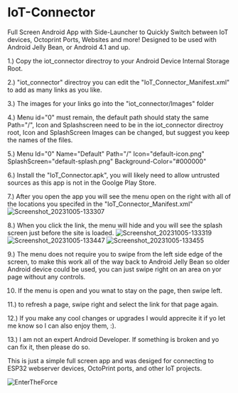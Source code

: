 # IoT-Connector
Full Screen Android App with Side-Launcher to Quickly Switch between IoT devices, Octoprint Ports, Websites and more!
Designed to be used with Android Jelly Bean, or Android 4.1 and up.

1.) Copy the iot_connector directroy to your Android Device Internal Storage Root. 

2.) "iot_connector" directroy you can edit the "IoT_Connector_Manifest.xml" to add as many links as you like.

3.) The images for your links go into the "iot_connector/Images" folder

4.) Menu id="0" must remain, the default path should staty the same Path="/", Icon and Splashscreen need to be in the iot_connector directroy root, Icon and SplashScreen Images can be changed, but suggest you keep the names of the files.

5.) Menu Id="0" Name="Default" Path="/" Icon="default-icon.png" SplashScreen="default-splash.png" Background-Color="#000000"

6.) Install the "IoT_Connector.apk", you will likely need to allow untrusted sources as this app is not in the Goolge Play Store. 

7.) After you open the app you will see the menu open on the right with all of the locations you specifed in the "IoT_Connector_Manifest.xml"
![Screenshot_20231005-133307](https://github.com/badonj001/IoT-Connector/assets/18022435/16de9317-25c7-4d77-a598-5f1c792a822a)

8.) When you click the link, the menu will hide and you will see the splash screen just before the site is loaded.
![Screenshot_20231005-133319](https://github.com/badonj001/IoT-Connector/assets/18022435/c98d8920-fd15-42e3-8da1-269d11d5e45b)
![Screenshot_20231005-133447](https://github.com/badonj001/IoT-Connector/assets/18022435/b81ff7cf-2526-4cb0-b40b-b1dfe0d08c7c)
![Screenshot_20231005-133455](https://github.com/badonj001/IoT-Connector/assets/18022435/c8171665-3edc-4698-9b59-f398f78054c3)


9.) The menu does not require you to swipe from the left side edge of the screen, to make this work all of the way back to Android Jelly Bean so older Android device could be used, you can just swipe right on an area on yor page without any controls.

10. If the menu is open and you wnat to stay on the page, then swipe left.  

11.) to refresh a page, swipe right and select the link for that page again.

12.) If you make any cool changes or upgrades I would apprecite it if yo let me know so I can also enjoy them, :).

13.) I am not an expert Android Developer. If something is broken and yo can fix it, then please do so. 


This is just a simple full screen app and was desiged for connecting to ESP32 webserver devices, OctoPrint ports, and other IoT projects.










![EnterTheForce](https://github.com/retnel-designs/IoT-Connector/assets/18022435/5e5e4633-36b6-4ec3-90e9-ee89f797c31e)

